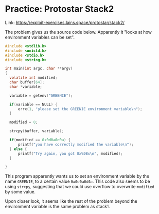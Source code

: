 # Practice: Protostar Stack2
  
Link: https://exploit-exercises.lains.space/protostar/stack2/

The problem gives us the source code below. Apparently it "looks at how environment variables can be set".

```C
#include <stdlib.h>
#include <unistd.h>
#include <stdio.h>
#include <string.h>

int main(int argc, char **argv)
{
  volatile int modified;
  char buffer[64];
  char *variable;

  variable = getenv("GREENIE");

  if(variable == NULL) {
      errx(1, "please set the GREENIE environment variable\n");
  }

  modified = 0;

  strcpy(buffer, variable);

  if(modified == 0x0d0a0d0a) {
      printf("you have correctly modified the variable\n");
  } else {
      printf("Try again, you got 0x%08x\n", modified);
  }

}
```

This program apparently wants us to set an environment variable by the name `GREENIE`, to a certain value `0x0d0a0d0a`. This code also seems to be using `strcpy`, suggesting that we could use overflow to overwrite `modified` by some value. 

Upon closer look, it seems like the rest of the problem beyond the environment variable is the same problem as stack1. 
